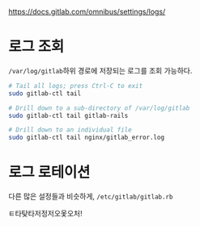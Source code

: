 https://docs.gitlab.com/omnibus/settings/logs/

# 로그 조회
`/var/log/gitlab`하위 경로에 저장되는 로그를 조회 가능하다.
```zsh
# Tail all logs; press Ctrl-C to exit
sudo gitlab-ctl tail

# Drill down to a sub-directory of /var/log/gitlab
sudo gitlab-ctl tail gitlab-rails

# Drill down to an individual file
sudo gitlab-ctl tail nginx/gitlab_error.log
```

# 로그 로테이션
다른 많은 설정들과 비슷하게, `/etc/gitlab/gitlab.rb`

ㅌ타탖타저정저오옻오처!